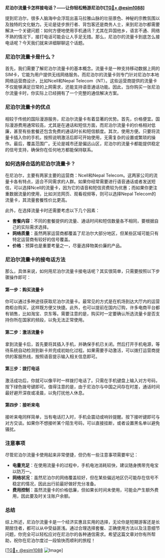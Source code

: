 **尼泊尔流量卡怎样接电话？——让你轻松畅游尼泊尔[[TG💪+ @esim1088](https://t.me/s/esim1088)]**

提到尼泊尔，很多人脑海中会浮现出喜马拉雅山脉的壮丽景色、神秘的宗教氛围以及独特的文化魅力。无论是徒步旅行者、背包客还是商务人士，来到尼泊尔都需要解决一个关键问题：如何方便地使用手机通讯？尤其在异国他乡，语言不通、网络不熟的情况下，接打电话可能会让人手足无措。那么，尼泊尔的流量卡到底怎么接电话呢？今天我们就来详细聊聊这个话题。

### 尼泊尔流量卡是什么？

首先，我们需要了解尼泊尔流量卡的基本概念。流量卡是一种支持移动数据上网的SIM卡，它能为用户提供无线网络服务。而尼泊尔的流量卡则专门针对尼泊尔本地网络运营商设计，比如Ncell和Nepal Telecom（NT）。这些运营商提供的流量卡不仅能够满足日常的上网需求，还能支持语音通话功能。因此，当你购买一张尼泊尔流量卡时，你实际上已经拥有了一个完整的通信解决方案。

### 尼泊尔流量卡的优点

相较于传统的国际漫游服务，尼泊尔流量卡有着显著的优势。首先，价格便宜。国际漫游费用通常较高，尤其是在通话和短信方面，而尼泊尔流量卡的价格相对低廉，甚至有些套餐还包含免费的通话时长和短信额度。其次，使用方便。只要将流量卡插入你的手机，按照说明激活后即可开始使用，无需复杂的设置或繁琐的操作。最后，覆盖范围广。无论是城市还是偏远山区，尼泊尔的流量卡都能提供稳定的信号支持，确保你在任何地方都能保持联系。

### 如何选择合适的尼泊尔流量卡？

在尼泊尔，主要有两家主要的运营商：Ncell和Nepal Telecom。这两家公司的流量卡各有特点，适合不同需求的人群。如果你经常需要进行语音通话或者发送短信，可以选择Ncell的流量卡，因为它的语音和短信资费较为优惠；而如果你更注重数据流量的使用，比如浏览网页、观看视频等，则可以选择Nepal Telecom的流量卡，其流量套餐性价比更高。

此外，在选择流量卡时还需要考虑以下几个因素：
- **套餐内容**：不同的套餐提供的流量、通话时间和短信数量各不相同，要根据自己的实际需求选择。
- **网络质量**：虽然两家运营商都覆盖了尼泊尔大部分地区，但某些区域可能只有特定运营商有较好的信号覆盖。
- **价格**：预算也是重要考量之一，尽量选择物美价廉的产品。

### 尼泊尔流量卡的接电话方法

那么，具体来说，如何用尼泊尔流量卡接电话呢？其实很简单，只需要按照以下步骤操作即可：

#### 第一步：购买流量卡
你可以通过多种途径获取尼泊尔流量卡。最常见的方式是在机场到达大厅内的运营商柜台购买，这样既方便又快捷。此外，也可以提前在国内订购，许多电商平台都有销售，比如淘宝、京东等。需要注意的是，购买时一定要确认所选流量卡是否支持你所在国家的频段，以免无法正常使用。

#### 第二步：激活流量卡
拿到流量卡后，首先要将其插入手机，并确保手机已关闭。然后打开手机电源，等待系统自动检测到新卡并完成初始化过程。如果需要手动激活，可以拨打运营商提供的客服热线，按照语音提示输入相关信息即可。

#### 第三步：拨打电话
激活成功后，你就可以像平时一样拨打电话了。只需在手机键盘上输入对方号码，按下绿色拨号键即可。值得注意的是，由于尼泊尔与中国之间存在时差，通话时间最好避开深夜或凌晨，以免打扰他人休息。

#### 第四步：接听来电
接听来电同样简单，当有电话打入时，手机会震动或响铃提醒。按下接听键即可与对方交谈。如果你不想接听某个陌生号码，可以直接挂断，或者设置黑名单以避免骚扰。

### 注意事项

尽管尼泊尔流量卡使用起来非常便捷，但仍有一些注意事项需要牢记：
- **电量充足**：在使用流量卡的过程中，手机电池消耗较快，建议随身携带充电宝以防万一。
- **网络状况**：虽然尼泊尔的网络覆盖较好，但在某些偏远地区仍可能存在信号不稳定的情况，因此出行前最好做好充分准备。
- **费用控制**：虽然流量卡的价格低廉，但如果长时间未使用，可能会产生额外费用，因此要及时关注账户余额。

### 总结

综上所述，尼泊尔流量卡是一个经济实惠且实用的选择，无论你是短期游客还是长期居住者，都可以从中受益匪浅。通过合理选择套餐、正确使用方法以及注意细节问题，你完全可以轻松应对在尼泊尔的各种通信需求。希望这篇文章对你有所帮助，祝你在尼泊尔度过一段愉快而顺利的旅程！

[[TG💪+ @esim1088](https://t.me/s/esim1088) ![Image](https://i.postimg.cc/4NQfJmqS/Snipaste-2025-05-13-00-14-12.png)]
